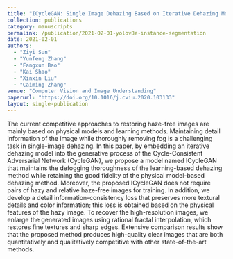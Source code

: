 ```yaml
---
title: "ICycleGAN: Single Image Dehazing Based on Iterative Dehazing Model and CycleGAN"
collection: publications
category: manuscripts
permalink: /publication/2021-02-01-yolov8e-instance-segmentation
date: 2021-02-01 
authors:
  - "Ziyi Sun"
  - "Yunfeng Zhang"
  - "Fangxun Bao"
  - "Kai Shao"
  - "Xinxin Liu"
  - "Caiming Zhang"
venue: "Computer Vision and Image Understanding"
paperurl: "https://doi.org/10.1016/j.cviu.2020.103133"
layout: single-publication
---
```


The current competitive approaches to restoring haze-free images are mainly based on physical models and learning methods. Maintaining detail information of the image while thoroughly removing fog is a challenging task in single-image dehazing. In this paper, by embedding an iterative dehazing model into the generative process of the Cycle-Consistent Adversarial Network (CycleGAN), we propose a model named ICycleGAN that maintains the defogging thoroughness of the learning-based dehazing method while retaining the good fidelity of the physical model-based dehazing method. Moreover, the proposed ICycleGAN does not require pairs of hazy and relative haze-free images for training. In addition, we develop a detail information-consistency loss that preserves more textural details and color information; this loss is obtained based on the physical features of the hazy image. To recover the high-resolution images, we enlarge the generated images using rational fractal interpolation, which restores fine textures and sharp edges. Extensive comparison results show that the proposed method produces high-quality clear images that are both quantitatively and qualitatively competitive with other state-of-the-art methods.


